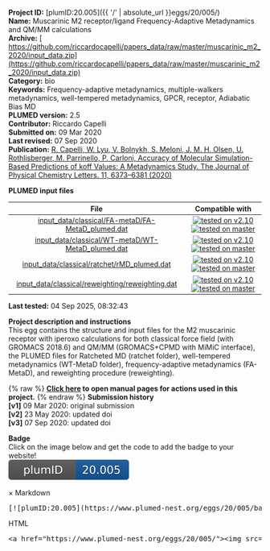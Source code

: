 **Project ID:** [plumID:20.005]({{ '/' | absolute_url }}eggs/20/005/)  
**Name:**  Muscarinic M2 receptor/ligand Frequency-Adaptive Metadynamics and QM/MM calculations  
**Archive:** [ https://github.com/riccardocapelli/papers_data/raw/master/muscarinic_m2_2020/input_data.zip](https://github.com/riccardocapelli/papers_data/raw/master/muscarinic_m2_2020/input_data.zip)  
**Category:**  bio  
**Keywords:**  Frequency-adaptive metadynamics, multiple-walkers metadynamics, well-tempered metadynamics, GPCR, receptor, Adiabatic Bias MD  
**PLUMED version:**  2.5  
**Contributor:**  Riccardo Capelli  
**Submitted on:** 09 Mar 2020  
**Last revised:** 07 Sep 2020  
**Publication:** [R. Capelli, W. Lyu, V. Bolnykh, S. Meloni, J. M. H. Olsen, U. Rothlisberger, M. Parrinello, P. Carloni, Accuracy of Molecular Simulation-Based Predictions of koff Values: A Metadynamics Study. The Journal of Physical Chemistry Letters. 11, 6373–6381 (2020)](http://dx.doi.org/10.1021/acs.jpclett.0c00999)  
  
**PLUMED input files**  
  
| File     | Compatible with |  
|:--------:|:--------:|  
| [input_data/classical/FA-metaD/FA-MetaD_plumed.dat](./data/input_data/classical/FA-metaD/FA-MetaD_plumed.dat.md) |  [![tested on v2.10](https://img.shields.io/badge/v2.10-passing-green.svg)](data/input_data/classical/FA-metaD/FA-MetaD_plumed.dat.plumed.stderr) [![tested on master](https://img.shields.io/badge/master-passing-green.svg)](data/input_data/classical/FA-metaD/FA-MetaD_plumed.dat.plumed_master.stderr) |  
| [input_data/classical/WT-metaD/WT-MetaD_plumed.dat](./data/input_data/classical/WT-metaD/WT-MetaD_plumed.dat.md) |  [![tested on v2.10](https://img.shields.io/badge/v2.10-passing-green.svg)](data/input_data/classical/WT-metaD/WT-MetaD_plumed.dat.plumed.stderr) [![tested on master](https://img.shields.io/badge/master-passing-green.svg)](data/input_data/classical/WT-metaD/WT-MetaD_plumed.dat.plumed_master.stderr) |  
| [input_data/classical/ratchet/rMD_plumed.dat](./data/input_data/classical/ratchet/rMD_plumed.dat.md) |  [![tested on v2.10](https://img.shields.io/badge/v2.10-passing-green.svg)](data/input_data/classical/ratchet/rMD_plumed.dat.plumed.stderr) [![tested on master](https://img.shields.io/badge/master-passing-green.svg)](data/input_data/classical/ratchet/rMD_plumed.dat.plumed_master.stderr) |  
| [input_data/classical/reweighting/reweighting.dat](./data/input_data/classical/reweighting/reweighting.dat.md) |  [![tested on v2.10](https://img.shields.io/badge/v2.10-passing-green.svg)](data/input_data/classical/reweighting/reweighting.dat.plumed.stderr) [![tested on master](https://img.shields.io/badge/master-failed-red.svg)](data/input_data/classical/reweighting/reweighting.dat.plumed_master.stderr) |  
  
**Last tested:**  04 Sep 2025, 08:32:43
  
**Project description and instructions**  
This egg contains the structure and input files for the M2 muscarinic receptor with iperoxo calculations for both classical force field (with GROMACS 2018.6) and QM/MM (GROMACS+CPMD with MiMiC interface), the PLUMED files for Ratcheted MD (ratchet folder), well-tempered metadynamics (WT-MetaD folder), frequency-adaptive metadynamics (FA-MetaD), and reweighting procedure (reweighting).

  
{% raw %}
<b><a href="https://www.plumed.org/doc-master/user-doc/html/actionlist/?actions=DUMPGRID,ENDPLUMED,DISTANCE,HISTOGRAM,CONTACTMAP,LOWER_WALLS,COM,COMBINE,READ,UPPER_WALLS,PRINT,METAD,WHOLEMOLECULES,CONVERT_TO_FES,FUNCPATHMSD,MOLINFO,ABMD,REWEIGHT_METAD,FLUSH" target="_blank">Click here</a> to open manual pages for actions used in this project.</b>
{% endraw %}
**Submission history**  
**[v1]** 09 Mar 2020: original submission  
**[v2]** 23 May 2020: updated doi  
**[v3]** 07 Sep 2020: updated doi  
  
**Badge**  
Click on the image below and get the code to add the badge to your website!  
<img src="./badge.svg" alt="plumeDnest:20.005" id="myBtn" class="badge">
<div id="myModal" class="modal">
  <div class="modal-content">
    <span class="close">&times;</span>
    Markdown<pre>[![plumID:20.005](https://www.plumed-nest.org/eggs/20/005/badge.svg)](https://www.plumed-nest.org/eggs/20/005/)</pre>
    HTML<pre>&lt;a href="https://www.plumed-nest.org/eggs/20/005/"&gt;&lt;img src="https://www.plumed-nest.org/eggs/20/005/badge.svg" alt="plumID:20.005"&gt;&lt;/a&gt;</pre>
  </div>
</div>
